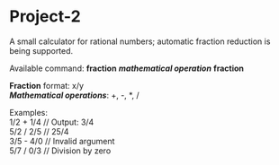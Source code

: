 # Project-2

A small calculator for rational numbers; automatic fraction reduction is being supported.

Available command: **fraction** ***mathematical operation*** **fraction**

**Fraction** format: x/y   
***Mathematical operations***: +, -, *, /

Examples:  
1/2 + 1/4 // Output: 3/4  
5/2 / 2/5 // 25/4  
3/5 - 4/0 // Invalid argument  
5/7 / 0/3 // Division by zero  

